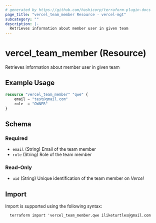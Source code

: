 ```yaml
---
# generated by https://github.com/hashicorp/terraform-plugin-docs
page_title: "vercel_team_member Resource - vercel-mgt"
subcategory: ""
description: |-
  Retrieves information about member user in given team
---
```


# vercel_team_member (Resource)

Retrieves information about member user in given team

## Example Usage

```terraform
resource "vercel_team_member" "qwe" {
    email = "test@gmail.com"
    role  = "OWNER"
}
```

<!-- schema generated by tfplugindocs -->

## Schema

### Required

- `email` (String) Email of the team member
- `role` (String) Role of the team member

### Read-Only

- `uid` (String) Unique identification of the team member on _Vercel_

## Import

Import is supported using the following syntax:

```shell
  terraform import 'vercel_team_member.qwe iliketurtles@gmail.com
```
